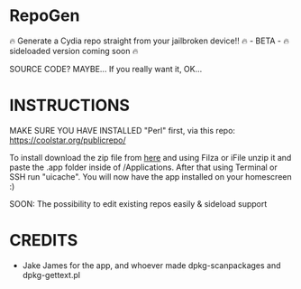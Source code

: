 # RepoGen
🔥 Generate a Cydia repo straight from your jailbroken device!! 🔥 - BETA - 🔥 sideloaded version coming soon 🔥 

SOURCE CODE? MAYBE... If you really want it, OK...

# INSTRUCTIONS
MAKE SURE YOU HAVE INSTALLED "Perl" first, via this repo: https://coolstar.org/publicrepo/

To install download the zip file from [here](https://github.com/jakeajames/RepoGen/raw/master/RepoGen.zip) and using Filza or iFile unzip it and paste the .app folder inside of /Applications. After that using Terminal or SSH run "uicache". You will now have the app installed on your homescreen :)
 
SOON: The possibility to edit existing repos easily & sideload support

# CREDITS
- Jake James for the app, and whoever made dpkg-scanpackages and dpkg-gettext.pl
